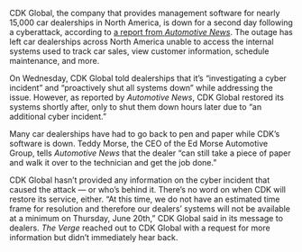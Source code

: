 CDK Global, the company that provides management software for nearly 15,000 car dealerships in North America, is down for a second day following a cyberattack, according to [a report from *Automotive News*](https://www.autonews.com/retail/cdk-global-hit-second-cyberattack-shuts-down-dms). The outage has left car dealerships across North America unable to access the internal systems used to track car sales, view customer information, schedule maintenance, and more.

On Wednesday, CDK Global told dealerships that it’s “investigating a cyber incident” and “proactively shut all systems down” while addressing the issue. However, as reported by *Automotive News*, CDK Global restored its systems shortly after, only to shut them down hours later due to “an additional cyber incident.”

Many car dealerships have had to go back to pen and paper while CDK’s software is down. Teddy Morse, the CEO of the Ed Morse Automotive Group, tells *Automotive News* that the dealer “can still take a piece of paper and walk it over to the technician and get the job done.”

CDK Global hasn’t provided any information on the cyber incident that caused the attack — or who’s behind it. There’s no word on when CDK will restore its service, either. “At this time, we do not have an estimated time frame for resolution and therefore our dealers’ systems will not be available at a minimum on Thursday, June 20th,” CDK Global said in its message to dealers. *The Verge* reached out to CDK Global with a request for more information but didn’t immediately hear back.
